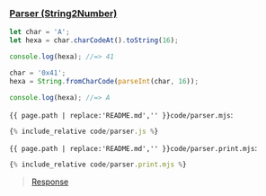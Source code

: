 ### [Parser (String2Number)](code.zip)

```js
let char = 'A';
let hexa = char.charCodeAt().toString(16);

console.log(hexa); //=> 41

char = '0x41';
hexa = String.fromCharCode(parseInt(char, 16));

console.log(hexa); //=> A
```

`{{ page.path | replace:'README.md','' }}code/parser.mjs`:

```js
{% include_relative code/parser.js %}
```

`{{ page.path | replace:'README.md','' }}code/parser.print.mjs`:

```js
{% include_relative code/parser.print.mjs %}
```

> [Response](response/parser.js)
